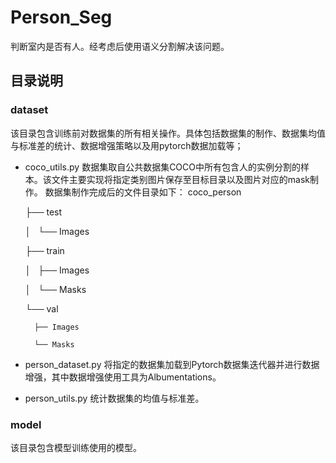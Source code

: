 # Person_Seg
判断室内是否有人。经考虑后使用语义分割解决该问题。

## 目录说明
### dataset
该目录包含训练前对数据集的所有相关操作。具体包括数据集的制作、数据集均值与标准差的统计、数据增强策略以及用pytorch数据加载等；
- coco_utils.py
    数据集取自公共数据集COCO中所有包含人的实例分割的样本。该文件主要实现将指定类别图片保存至目标目录以及图片对应的mask制作。
    数据集制作完成后的文件目录如下：
    coco_person

    ├── test

    │   └── Images

    ├── train

    │   ├── Images

    │   └── Masks

    └── val

        ├── Images
        
        └── Masks

- person_dataset.py
    将指定的数据集加载到Pytorch数据集迭代器并进行数据增强，其中数据增强使用工具为Albumentations。

- person_utils.py
    统计数据集的均值与标准差。

### model
该目录包含模型训练使用的模型。